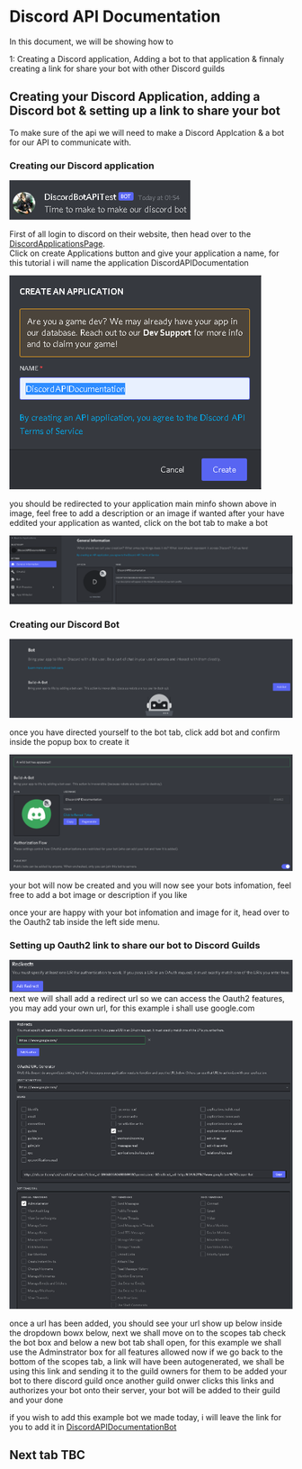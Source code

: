 # Discord API Documentation
In this document, we will be showing how to

1: Creating a Discord application, Adding a bot to that application & finnaly creating a link for share your bot with other Discord guilds

## Creating your Discord Application, adding a Discord bot & setting up a link to share your bot
To make sure of the api we will need to make a Discord Applcation & a bot for our API to communicate with.

### Creating our Discord application

![Lewis broke it](https://github.com/OTAL2020/messaging-api/blob/main/Documentation/Images/discordBotMessage.png)

First of all login to discord on their website, then head over to the [DiscordApplicationsPage](https://discord.com/developers/applications).  
Click on create Applications button and give your application a name, for this tutorial i will name the application DiscordAPIDocumentation  

![Lewis broke it](https://github.com/OTAL2020/messaging-api/blob/main/Documentation/Images/discordApplicationName.png)

you should be redirected to your application main minfo shown above in image, feel free to add a description or an image if wanted
after your have eddited your application as wanted, click on the bot tab to make a bot  

![Lewis broke it](https://github.com/OTAL2020/messaging-api/blob/main/Documentation/Images/discordApplicationInfo.png)  
### Creating our Discord Bot
![Lewis broke it](https://github.com/OTAL2020/messaging-api/blob/main/Documentation/Images/discordAddBot.png)  

once you have directed yourself to the bot tab, click add bot and confirm inside the popup box to create it

![Lewis broke it](https://github.com/OTAL2020/messaging-api/blob/main/Documentation/Images/discordBotInfo.png)  

your bot will now be created and you will now see your bots infomation, feel free to add a bot image or description if you like

once your are happy with your bot infomation and image for it, head over to the Oauth2 tab inside the left side menu.

### Setting up Oauth2 link to share our bot to Discord Guilds
![Lewis broke it](https://github.com/OTAL2020/messaging-api/blob/main/Documentation/Images/discordRedirectsimage.png)  
next we will shall add a redirect url so we can access the Oauth2 features, you may add your own url, for this example i shall use google.com

![Lewis broke it](https://github.com/OTAL2020/messaging-api/blob/main/Documentation/Images/discordOauth2Example.png)

once a url has been added, you should see your url show up below inside the dropdown bowx below, next we shall move on to the scopes tab
check the bot box and below a new bot tab shall open, for this example we shall use the Adminstrator box for all features allowed
now if we go back to the bottom of the scopes tab, a link will have been autogenerated, 
we shall be using this link and sending it to the guild owners for them to be added your bot to there discord guild
once another guild onwer clicks this links and authorizes your bot onto their server, your bot will be added to their guild and your done

if you wish to add this example bot we made today, i will leave the link for you to add it in [DiscordAPIDocumentationBot](https://discord.com/api/oauth2/authorize?client_id=896600592691109938&permissions=8&redirect_uri=https%3A%2F%2Fwww.google.com%2F&scope=bot)

## Next tab TBC